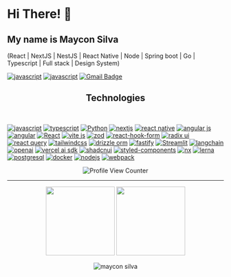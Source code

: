 <h1>Hi There! 👋</h1>

## My name is Maycon Silva
(React | NextJS | NestJS | React Native | Node | Spring boot | Go | Typescript | Full stack | Design System)

[![javascript](https://img.shields.io/badge/LinkedIn-030712?style=for-the-badge&logo=linkedin)](https://linkedin.com/in/ms-sousa)
[![javascript](https://img.shields.io/badge/Medium-030712?style=for-the-badge&logo=medium)](https://medium.com/@@maycon8609)
[![Gmail Badge](https://img.shields.io/badge/-gmail-030712?style=for-the-badge&logo=Gmail&logoColor=white&link=mailto:maycon8609@gmail.com)](mailto:maycon8609@gmail.com)

<h2 align="center">Technologies</h2>
<br>

[![javascript](https://img.shields.io/badge/javascript-030712?style=for-the-badge&logo=javascript)](https://www.javascript.com/)
[![typescript](https://img.shields.io/badge/typescript-030712?style=for-the-badge&logo=typescript)](https://www.typescriptlang.org/)
[![Python](https://img.shields.io/badge/python-030712?style=for-the-badge&logo=python)](https://www.python.org/)
[![nextjs](https://img.shields.io/badge/nextjs-030712?style=for-the-badge&logo=nextdotjs)](https://nextjs.org/)
[![react native](https://img.shields.io/badge/react_native-030712?style=for-the-badge&logo=react)](https://reactnative.dev/)
[![angular js](https://img.shields.io/badge/angularJS-030712?style=for-the-badge&logo=angular)](https://angularjs.org/)
[![angular](https://img.shields.io/badge/angular-030712?style=for-the-badge&logo=angular)](https://angular.dev/)
[![React](https://img.shields.io/badge/react-030712?style=for-the-badge&logo=react)](https://react.dev/)
[![vite js](https://img.shields.io/badge/vitejs-030712?style=for-the-badge&logo=vite)](https://vitejs.dev/)
[![zod](https://img.shields.io/badge/zod-030712?style=for-the-badge&logo=zod)](https://zod.dev/)
[![react-hook-form](https://img.shields.io/badge/react_hook_form-030712?style=for-the-badge&logo=reacthookform)](https://react-hook-form.com/)
[![radix ui](https://img.shields.io/badge/radix_ui-030712?style=for-the-badge&logo=radixui)](https://www.radix-ui.com/)
[![react query](https://img.shields.io/badge/react_query-030712?style=for-the-badge&logo=reactquery)](https://tanstack.com/query/latest)
[![tailwindcss](https://img.shields.io/badge/tailwindcss-030712?style=for-the-badge&logo=tailwindcss)](https://tailwindcss.com/)
[![drizzle orm](https://img.shields.io/badge/drizzle_orm-030712?style=for-the-badge&logo=drizzle)](https://orm.drizzle.team/)
[![fastify](https://img.shields.io/badge/fastify-030712?style=for-the-badge&logo=fastify)](https://fastify.dev/)
[![Streamlit](https://img.shields.io/badge/streamlit-030712?style=for-the-badge&logo=streamlit)](https://streamlit.io/)
[![langchain](https://img.shields.io/badge/langchain-030712?style=for-the-badge&logo=langchain)](https://www.langchain.com/)
[![openai](https://img.shields.io/badge/openai-030712?style=for-the-badge&logo=openai)](https://platform.openai.com/docs/overview)
[![vercel ai sdk](https://img.shields.io/badge/AI_SDK-030712?style=for-the-badge&logo=vercel)](https://sdk.vercel.ai/)
[![shadcnui](https://img.shields.io/badge/shadcnui-030712?style=for-the-badge&logo=shadcnui)](https://ui.shadcn.com/docs/installation)
[![styled-components](https://img.shields.io/badge/styled_components-030712?style=for-the-badge&logo=styledcomponents)](https://styled-components.com/)
[![nx](https://img.shields.io/badge/nx-030712?style=for-the-badge&logo=nx)](https://nx.dev/)
[![lerna](https://img.shields.io/badge/lerna-030712?style=for-the-badge&logo=lerna)](https://lerna.js.org/)
[![postgresql](https://img.shields.io/badge/postgresql-030712?style=for-the-badge&logo=postgresql)](https://www.postgresql.org/)
[![docker](https://img.shields.io/badge/docker-030712?style=for-the-badge&logo=docker)](https://www.docker.com/)
[![nodejs](https://img.shields.io/badge/node.js-030712?style=for-the-badge&logo=nodedotjs)](https://nodejs.org/pt)
[![webpack](https://img.shields.io/badge/webpack-030712?style=for-the-badge&logo=webpack)](https://webpack.js.org/)

<div align="center">
  
  ![Profile View Counter](https://komarev.com/ghpvc/?username=maycon8609&color=blueviolet&style=plastic)
  
</div>

---

<div align="center">
  <img height="160em" align="center" src="https://github-readme-stats.vercel.app/api?username=maycon8609&show_icons=true&theme=dracula"> 
  <img height="160em" align="center" src="https://github-readme-stats.vercel.app/api/top-langs/?username=maycon8609&layout=compact&theme=dracula"> 
</div>

<br />

<div align="center">
  <img src="https://github-readme-streak-stats.herokuapp.com?user=maycon8609&theme=dracula" alt="maycon silva" />
</div>
